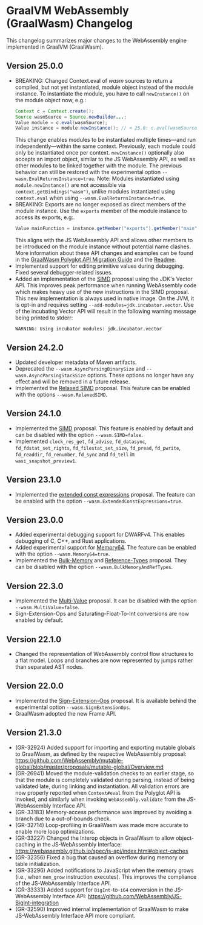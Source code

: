 # GraalVM WebAssembly (GraalWasm) Changelog

This changelog summarizes major changes to the WebAssembly engine implemented in GraalVM (GraalWasm).

## Version 25.0.0

* BREAKING: Changed Context.eval of _wasm_ sources to return a compiled, but not yet instantiated, module object instead of the module instance.
  To instantiate the module, you have to call `newInstance()` on the module object now, e.g.:
  ```java
  Context c = Context.create();
  Source wasmSource = Source.newBuilder...;
  Value module = c.eval(wasmSource);
  Value instance = module.newInstance(); // < 25.0: c.eval(wasmSource)
  ```
  This change enables modules to be instantiated multiple times—and run independently—within the same context. Previously, each module could only be instantiated once per context.
  `newInstance()` optionally also accepts an import object, similar to the JS WebAssembly API, as well as other modules to be linked together with the module.
  The previous behavior can still be restored with the experimental option `--wasm.EvalReturnsInstance=true`.
  Note: Modules instantiated using `module.newInstance()` are not accessible via `context.getBindings("wasm")`, unlike modules instantiated using `context.eval` when using `--wasm.EvalReturnsInstance=true`.
* BREAKING: Exports are no longer exposed as direct members of the module instance.
  Use the `exports` member of the module instance to access its exports, e.g:.
  ```java
  Value mainFunction = instance.getMember("exports").getMember("main"); // < 25.0: instance.getMember("main")
  ```
  This aligns with the JS WebAssembly API and allows other members to be introduced on the module instance without potential name clashes.
  More information about these API changes and examples can be found in the [GraalWasm Polyglot API Migration Guide](docs/user/GraalWasmAPIMigration.md) and the [Readme](docs/user/README.md).
* Implemented support for editing primitive values during debugging. Fixed several debugger-related issues.
* Added an implementation of the [SIMD](https://github.com/WebAssembly/simd) proposal using the JDK's Vector API. This improves peak performance when running WebAssembly code which makes heavy use of the new instructions in the SIMD proposal. This new implementation is always used in native image. On the JVM, it is opt-in and requires setting `--add-modules=jdk.incubator.vector`. Use of the incubating Vector API will result in the following warning message being printed to stderr:
  ```
  WARNING: Using incubator modules: jdk.incubator.vector
   ```


## Version 24.2.0

* Updated developer metadata of Maven artifacts.
* Deprecated the `--wasm.AsyncParsingBinarySize` and `--wasm.AsyncParsingStackSize` options. These options no longer have any effect and will be removed in a future release.
* Implemented the [Relaxed SIMD](https://github.com/WebAssembly/relaxed-simd) proposal. This feature can be enabled with the options `--wasm.RelaxedSIMD`.

## Version 24.1.0

* Implemented the [SIMD](https://github.com/WebAssembly/simd) proposal. This feature is enabled by default and can be disabled with the option `--wasm.SIMD=false`.
* Implemented `clock_res_get`, `fd_advise`, `fd_datasync`, `fd_fdstat_set_rights`, `fd_filestat_set_size`, `fd_pread`, `fd_pwrite`, `fd_readdir`, `fd_renumber`, `fd_sync` and `fd_tell` in `wasi_snapshot_preview1`.

## Version 23.1.0

* Implemented the [extended const expressions](https://github.com/WebAssembly/extended-const) proposal. The feature can be enabled with the option `--wasm.ExtendedConstExpressions=true`.

## Version 23.0.0

* Added experimental debugging support for DWARFv4. This enables debugging of C, C++, and Rust applications.
* Added experimental support for [Memory64](https://github.com/WebAssembly/memory64). The feature can be enabled with the option `--wasm.Memory64=true`.
* Implemented the [Bulk-Memory](https://github.com/WebAssembly/bulk-memory-operations) and [Reference-Types](https://github.com/WebAssembly/reference-types) proposal. They can be disabled with the option `--wasm.BulkMemoryAndRefTypes`.

## Version 22.3.0

* Implemented the [Multi-Value](https://github.com/WebAssembly/multi-value) proposal. It can be disabled with the
  option `--wasm.MultiValue=false`.
* Sign-Extension-Ops and Saturating-Float-To-Int conversions are now enabled by default.

## Version 22.1.0

* Changed the representation of WebAssembly control flow structures to a flat model. Loops and branches are now
  represented by jumps rather than separated AST nodes.

## Version 22.0.0

* Implemented the [Sign-Extension-Ops](https://github.com/WebAssembly/sign-extension-ops) proposal. It is available
  behind the experimental option `--wasm.SignExtensionOps`.
* GraalWasm adopted the new Frame API.

## Version 21.3.0

* (GR-32924) Added support for importing and exporting mutable globals to GraalWasm, as defined by the respective
  WebAssembly proposal:
  https://github.com/WebAssembly/mutable-global/blob/master/proposals/mutable-global/Overview.md
* (GR-26941) Moved the module-validation checks to an earlier stage, so that the module is completely validated during
  parsing, instead of being validated late, during linking and instantiation. All validation errors are now properly
  reported when `Context#eval` from the Polyglot API is invoked, and similarly when invoking `WebAssembly.validate` from
  the JS-WebAssembly Interface API.
* (GR-33183) Memory-access performance was improved by avoiding a branch due to a out-of-bounds check.
* (GR-32714) Loop-profiling in GraalWasm was made more accurate to enable more loop optimizations.
* (GR-33227) Changed the Interop objects in GraalWasm to allow object-caching in the JS-WebAssembly
  Interface: https://webassembly.github.io/spec/js-api/index.html#object-caches
* (GR-32356) Fixed a bug that caused an overflow during memory or table initialization.
* (GR-33296) Added notifications to JavaScript when the memory grows (i.e., when `mem_grow` instruction executes). This
  improves the compliance of the JS-WebAssembly Interface API.
* (GR-33333) Added support for `BigInt`-to-`i64` conversion in the JS-WebAssembly Interface API:
  https://github.com/WebAssembly/JS-BigInt-integration
* (GR-32590) Improved internal implementation of GraalWasm to make JS-WebAssembly Interface API more compliant.


